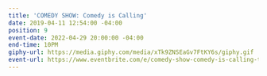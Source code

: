 ```yaml
---
title: 'COMEDY SHOW: Comedy is Calling'
date: 2019-04-11 12:54:00 -04:00
position: 9
event-date: 2022-04-29 20:00:00 -04:00
end-time: 10PM
giphy-url: https://media.giphy.com/media/xTk9ZNSEaGv7FtKY6s/giphy.gif
event-url: https://www.eventbrite.com/e/comedy-show-comedy-is-calling-tickets-311855106017
---
```


